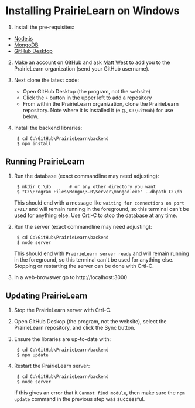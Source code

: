 
# Installing PrairieLearn on Windows

1. Install the pre-requisites:

  * [Node.js](http://nodejs.org/)
  * [MongoDB](http://www.mongodb.org/)
  * [GitHub Desktop](https://desktop.github.com)

2. Make an account on [GitHub](https://www.github.com) and ask [Matt West](mwest@illinois.edu) to add you to the PrairieLearn organization (send your GitHub username).

2. Next clone the latest code:

   * Open GitHub Desktop (the program, not the website)
   * Click the `+` button in the upper left to add a repository
   * From within the PrairieLearn organization, clone the PrairieLearn repository. Note where it is installed it (e.g., `C:\GitHub`) for use below.

3. Install the backend libraries:

        $ cd C:\GitHub\PrairieLearn\backend
        $ npm install


## Running PrairieLearn

1. Run the database (exact commandline may need adjusting):

        $ mkdir C:\db       # or any other directory you want
        $ "C:\Program Files\Mongo\3.0\Server\mongod.exe" --dbpath C:\db

   This should end with a message like `waiting for connections on port 27017` and will remain running in the foreground, so this terminal can't be used for anything else. Use Crtl-C to stop the database at any time.

2. Run the server (exact commandline may need adjusting):

        $ cd C:\GitHub\PrairieLearn\backend
        $ node server

   This should end with `PrairieLearn server ready` and will remain running in the foreground, so this terminal can't be used for anything else. Stopping or restarting the server can be done with Crtl-C.

3. In a web-browswer go to http://localhost:3000


## Updating PrairieLearn

1. Stop the PrairieLearn server with Ctrl-C.

1. Open GitHub Deskop (the program, not the website), select the PrairieLearn repository, and click the Sync button.

1. Ensure the libraries are up-to-date with:

        $ cd C:\GitHub\PrairieLearn/backend
        $ npm update

1. Restart the PrairieLearn server:

        $ cd C:\GitHub\PrairieLearn/backend
        $ node server

   If this gives an error that it `Cannot find module`, then make sure the `npm update` command in the previous step was successful.
